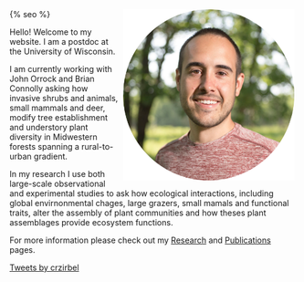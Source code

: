 <html lang="en">
      <head>
            <link rel="shortcut icon" type="image/x-icon" 
                  href="{{ "images/favicon.ico"  | absolute_url }}">
            {% seo %}
      </head>
</html>
<img align="right" height="300" width="300" hspace="5" src="images/Zirbel_headshot_circle_cropped.png">

Hello! Welcome to my website. I am a postdoc at the University of Wisconsin.

I am currently working with John Orrock and Brian Connolly asking how invasive shrubs and animals, small mammals and deer, modify tree establishment and understory plant
diversity in Midwestern forests spanning a rural-to-urban gradient.

In my research I use both large-scale observational and experimental studies to ask how ecological interactions, including global envirnonmental chages, large grazers, small mamals and functional traits, alter the assembly of plant communities and how theses plant assemblages provide ecosystem functions.

For more information please check out my [Research](https://crzirbel.github.io/Research.html) and [Publications](https://crzirbel.github.io/publications.html) pages.

<a class="twitter-timeline" data-width="350" data-height="800" align="right" href="https://twitter.com/crzirbel?ref_src=twsrc%5Etfw">Tweets by crzirbel</a> <script async src="https://platform.twitter.com/widgets.js" charset="utf-8"></script>
